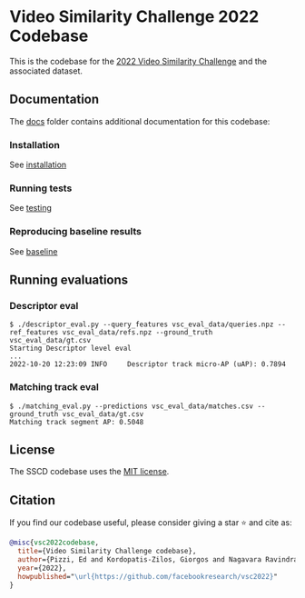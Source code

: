 # Video Similarity Challenge 2022 Codebase

This is the codebase for the [2022 Video Similarity Challenge](https://vsc.drivendata.org/) and
the associated dataset.

## Documentation

The [docs](docs) folder contains additional documentation for this codebase:

### Installation

See [installation](docs/installation.md)

### Running tests

See [testing](docs/testing.md)

### Reproducing baseline results

See [baseline](docs/baseline.md)

## Running evaluations

### Descriptor eval

```
$ ./descriptor_eval.py --query_features vsc_eval_data/queries.npz --ref_features vsc_eval_data/refs.npz --ground_truth vsc_eval_data/gt.csv
Starting Descriptor level eval
...
2022-10-20 12:23:09 INFO     Descriptor track micro-AP (uAP): 0.7894
```

### Matching track eval

```
$ ./matching_eval.py --predictions vsc_eval_data/matches.csv --ground_truth vsc_eval_data/gt.csv
Matching track segment AP: 0.5048
```

## License

The SSCD codebase uses the [MIT license](LICENSE).

## Citation

If you find our codebase useful, please consider giving a star :star: and cite as:

```bibtex
@misc{vsc2022codebase,
  title={Video Similarity Challenge codebase},
  author={Pizzi, Ed and Kordopatis-Zilos, Giorgos and Nagavara Ravindra, Sugosh},
  year={2022},
  howpublished="\url{https://github.com/facebookresearch/vsc2022}"
}
```
